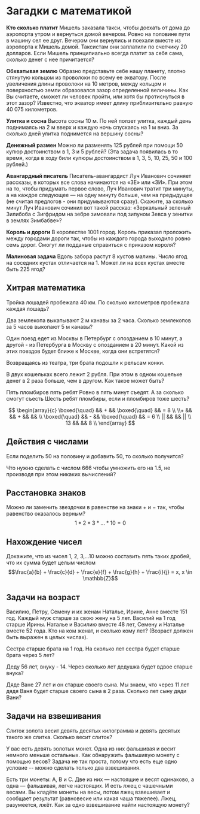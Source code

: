 # Загадки с математикой

**Кто сколько платит**
Мишель заказала такси, чтобы доехать от дома до аэропорта утром и вернуться домой вечером. Ровно на половине пути в машину сел ее друг. Вечером они вернулись и поехали вместе из аэропорта к Мишель домой. Таксистам они заплатили по счетчику 20 долларов. Если Мишель принципиально всегда платит за себя сама, сколько денег с нее причитается?

**Обхватывaя землю**
Образно представьте себе нашу планету, плотно стянутую кольцом из проволоки по всему ее экватору. После увеличения длины проволоки на 10 метров, между кольцом и поверхностью земли образовался зазор определенной величины. Как Вы считаете, сможет ли человек пройти, или хотя бы протиснуться в этот зазор?
Известно, что экватор имеет длину приблизительно равную 40 075 километров.

**Улитка и сосна**
Высота сосны 10 м. По ней ползет улитка, каждый день поднимаясь на 2 м вверх и каждую ночь спускаясь на 1 м вниз. За сколько дней улитка поднимется на вершину сосны?

**Денежный размен**
Можно ли разменять 125 рублей при помощи 50 купюр достоинством в 1, 3 и 5 рублей? (Эта задача появилась в то время, когда в ходу били купюры достоинством в 1, 3, 5, 10, 25, 50 и 100 рублей.)

**Авангардный писатель**
Писатель-авангардист Луч Иванович сочиняет рассказы, в которых все слова начинаются на «ЗЕ» или «ЗИ». При этом на то, чтобы придумать первое слово, Луч Иванович тратит три минуты, а на каждое следующее — на одну минуту больше, чем на предыдущее (не считая предлогов - они придумываются сразу). Скажите, за сколько минут Луч Иванович сочинил вот такой рассказ: «Зеркальный зеленый Зилибоба с Зигфридом на зебре зимовали под зипуном Зевса у зенитки в землях Зимбабве»?

**Король и дороги**
В королестве 1001 город. Король приказал проложить между городами дороги так, чтобы из каждого города выходило ровно семь дорог. Смогут ли подданые справиться с приказом короля?

**Малиновая задача**
Вдоль забора растут 8 кустов малины. Число ягод на соседних кустах отличается на 1. Может ли на всех кустах вместе быть 225 ягод?

## Хитрая математика

Тройка лошадей пробежала 40 км. По сколько километров пробежала каждая лошадь?

Два землекопа выкапывают 2 м канавы за 2 часа. Сколько землекопов за 5 часов выкопают 5 м канавы?

Один поезд едет из Москвы в Петербург с опозданием в 10 минут, а другой - из Петербурга в Москву с опозданием в 20 минут. Какой из этих поездов будет ближе к Москве, когда они встретятся?

Возвращаясь из театра, три брата подошли к рельсам конки.

В двух кошельках всего лежит 2 рубля. При этом в одном кошельке денег в 2 раза больше, чем в другом. Как такое может быть?

Пять пломбиров пять ребят
Ровно в пять минут съедят.
А за сколько смогут съесть
Шесть ребят пломбиры,
если и пломбиров тоже шесть?

$$
\begin{array}{c}
\boxed{\quad} && + && \boxed{\quad} && = 8 \\
\\+ &&  && + &&  &&  \\
\boxed{\quad} && - && \boxed{\quad} && = 6 \\
|| &&  && || \\
13 &&  && 8 \\
\end{array}
$$

## Действия с числами

Если поделить 50 на половину и добавить 50, то сколько получится?

Что нужно сделать с числом 666 чтобы умножить его на 1.5, не производя при этом никаких вычислений?

## Расстановка знаков

Можно ли заменить звездочки в равенстве на знаки $+$ и $-$ так, чтобы равенство оказалось верным?
$$1*2*3*...*10 = 0$$

## Нахождение чисел

Докажите, что из чисел 1, 2, 3,...10 можно составить пять таких дробей, что их сумма будет целым числом
$$\frac{a}{b} + \frac{c}{d} + \frac{e}{f} + \frac{g}{h} + \frac{i}{j} = x, x \in \mathbb{Z}$$

## Задачи на возраст

Василию, Петру, Семену и их женам Наталье, Ирине, Анне вместе 151 год. Каждый муж старше за свою жену на 5 лет. Василий на 1 год старше Ирины. Наталье и Василию вместе 48 лет, Семену и Наталье вместе 52 года. Кто на ком женат, и сколько кому лет? (Возраст должен быть выражен в целых числах).

Сестра старше брата на 1 год. На сколько лет сестра будет старше брата через 5 лет?

Деду 56 лет, внуку - 14. Через сколько лет дедушка будет вдвое старше внука?

Дяде Ване 27 лет и он старше своего сына. Мы знаем, что через 11 лет дядя Ваня будет старше своего сына в 2 раза. Сколько лет сыну дяди Вани?

## Задачи на взвешивания

Слиток золота весит девять десятых килограмма и девять десятых такого же слитка. Сколько весит слиток?

У вас есть девять золотых монет. Одна из них фальшивая и весит немного меньше остальных. Как обнаружить фальшивую монету с помощью весов?
Задача не так проста, потому что есть еще одно условие -- можно сделать только два взвешивания.

Есть три монеты: А, В и С. Две из них — настоящие и весят одинаково, а одна — фальшивая, легче настоящих. И есть лжец с чашечными весами.
Вы кладёте монеты на весы, потом лжец взвешивает и сообщает результат (равновесие или какая чаша тяжелее). Лжец, разумеется, лжёт. Как за одно взвешивание найти настоящую монету?
